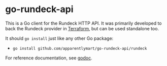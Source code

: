 # go-rundeck-api

This is a Go client for the Rundeck HTTP API. It was primarily developed to back the Rundeck provider in [Terraform](https://terraform.io), but can be used standalone too.

It should ``go install`` just like any other Go package:

* ``go install github.com/apparentlymart/go-rundeck-api/rundeck``

For reference documentation, see [godoc](https://godoc.org/github.com/apparentlymart/go-rundeck-api/rundeck).
